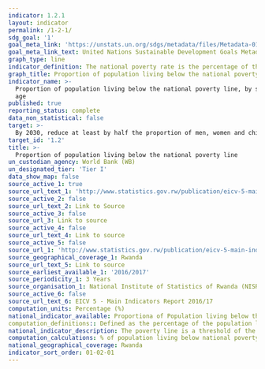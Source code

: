```yaml
---
indicator: 1.2.1
layout: indicator
permalink: /1-2-1/
sdg_goal: '1'
goal_meta_link: 'https://unstats.un.org/sdgs/metadata/files/Metadata-01-02-01.pdf '
goal_meta_link_text: United Nations Sustainable Development Goals Metadata (pdf 894kB)
graph_type: line
indicator_definition: The national poverty rate is the percentage of the total population living below the national poverty line. The rural poverty rate is the percentage of the rural population living below the national poverty line (or in cases where a separate, rural poverty line is used, the rural poverty line). Urban poverty rate is the percentage of the urban population living below the national poverty line (or in cases where a separate, urban poverty line is used, the urban poverty line).  
graph_title: Proportion of population living below the national poverty line
indicator_name: >-
  Proportion of population living below the national poverty line, by sex and
  age
published: true
reporting_status: complete
data_non_statistical: false
target: >-
  By 2030, reduce at least by half the proportion of men, women and children of all ages living in poverty in all its dimensions according to national definitions
target_id: '1.2'
title: >-
  Proportion of population living below the national poverty line
un_custodian_agency: World Bank (WB)
un_designated_tier: 'Tier I'
data_show_map: false
source_active_1: true
source_url_text_1: 'http://www.statistics.gov.rw/publication/eicv-5-main-indicators-report-201617'
source_active_2: false
source_url_text_2: Link to Source
source_active_3: false
source_url_3: Link to source
source_active_4: false
source_url_text_4: Link to source
source_active_5: false
source_url_1: 'http://www.statistics.gov.rw/publication/eicv-5-main-indicators-report-201617'
source_geographical_coverage_1: Rwanda
source_url_text_5: Link to source
source_earliest_available_1: '2016/2017'
source_periodicity_1: 3 Years
source_organisation_1: National Institute of Statistics of Rwanda (NISR)
source_active_6: false
source_url_text_6: EICV 5 - Main Indicators Report 2016/17
computation_units: Percentage (%)
national_indicator_available: Proportiona of Population living below the National Poverty line, by sex and age
computation_definitions:: Defined as the percentage of the population living below the national poverty line which is on less than 64,000 RWF per adult equivalent per year measured in 2001 prices corresponding to 118, 000 RWF in 2010.
national_indicator_description: The poverty line is a threshold of the value of total annual per capita consumption in a household below which an individual is considered poor. Aggregate household consumption is computed as the sum of expenditure on food as well as value of auto consumption, expenditure on non-food, health items, education, housing utilities, value of in-kind wages, other benefits received by the household and a measure of the use value of durable goods owned by the household. Consumption per capita is then computed as the total consumption per adult equivalent. Where adult equivalence is an aggregate indicator for household size which takes into account its age and sex composition. The poverty line is then set with reference to a minimum food consumption basket, judged to offer the required number of calories (2200 k calories per day) for a Rwandan likely to be involved in physically demanding agricultural activity, along with an allowance for non-food consumption. The non-food consumption expenditure is determined as a function of food consumption.
computation_calculations: % of population living below national poverty line = (Np/N×100)
national_geographical_coverage: Rwanda
indicator_sort_order: 01-02-01
---
```

